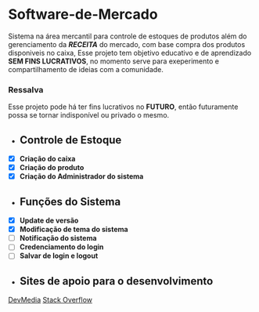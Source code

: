 # Software-de-Mercado
Sistema na área mercantil para controle de estoques de produtos além do gerenciamento da ***RECEITA*** do mercado, com base compra dos produtos disponiveis no caixa, Esse projeto tem objetivo educativo e de aprendizado **SEM FINS LUCRATIVOS**, no momento serve para exeperimento e compartilhamento de ideias com a comunidade.
### Ressalva
Esse projeto pode há ter fins lucrativos no **FUTURO**, então futuramente possa se tornar indisponível ou privado o mesmo.
- ## Controle de Estoque
- [x] **Criação do caixa**
- [x] **Criação do produto**
- [x] **Criação do Administrador do sistema**
- ## Funções do Sistema
- [x] **Update de versão**
- [x] **Modificação de tema do sistema**
- [ ] **Notificação do sistema**
- [ ] **Credenciamento do login**
- [ ] **Salvar de login e logout**
- ## Sites de apoio para o desenvolvimento
[DevMedia](https://www.devmedia.com.br/)
[Stack Overflow](https://pt.stackoverflow.com/)

